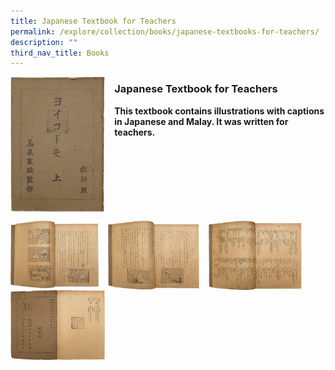 ```yaml
---
title: Japanese Textbook for Teachers
permalink: /explore/collection/books/japanese-textbooks-for-teachers/
description: ""
third_nav_title: Books
---
```

<img src="/images/japantbfortcher1.png" style="width:30%;margin-right:15px;" align="left">

### **Japanese Textbook for Teachers**

<b>This textbook contains illustrations with captions in Japanese and Malay. It was written for teachers.</b>

<br clear="left">

<p><a href="/images/japantbfortcher2.png">  
<img src="/images/japantbfortcher2.png" style="width:28%;margin-right:15px;" align="left">
</a></p>

<p><a href="/images/japantbfortcher3.png">  
<img src="/images/japantbfortcher3.png" style="width:29%;margin-right:15px;" align="left">
</a></p>

<p><a href="/images/japantbfortcher4.png">  
<img src="/images/japantbfortcher4.png" style="width:29.5%;margin-right:15px;" align="left">
</a></p>

<p><a href="/images/japantbfortcher5.png">  
<img src="/images/japantbfortcher5.png" style="width:30%;margin-right:15px;" align="left">
</a></p>